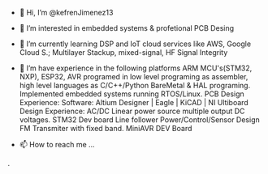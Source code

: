 - 👋 Hi, I’m @kefrenJimenez13
- 👀 I’m interested in embedded systems & profetional PCB Desing
- 🌱 I’m currently learning DSP and IoT cloud services like AWS, Google Cloud S.; Multilayer Stackup, mixed-signal, HF Signal Integrity 
- 💞️ I’m have experience in the following platforms ARM MCU's(STM32, NXP), ESP32, AVR programed in low level programing as assembler,
      high level languages as C/C++/Python BareMetal & HAL programing.
      Implemented embedded systems running RTOS/Linux.
      PCB Design Experience:
      Software:             Altium Designer | Eagle | KiCAD | NI Ultiboard
      Design Experience:    AC/DC Linear power source multiple output DC voltages.
                            STM32 Dev board
                            Line follower Power/Control/Sensor Design
                            FM Transmiter with fixed band.
                            MiniAVR DEV Board
  
   
- 📫 How to reach me ...

<!---
kefrenJimenez13/kefrenJimenez13 is a ✨ special ✨ repository because its `README.md` (this file) appears on your GitHub profile.
You can click the Preview link to take a look at your changes.
--->.
